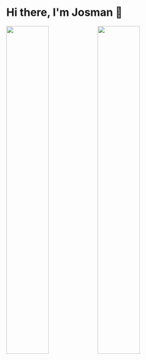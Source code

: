 # Hi there, I'm Josman 👋

<img align='left' width='47%' src="https://github-readme-stats.vercel.app/api/top-langs/?username=jmaldama8110" />
<img align='left' width='47%' src="https://github-readme-stats.vercel.app/api?username=jmaldama8110"/>


